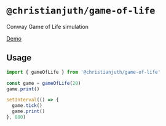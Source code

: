 # `@christianjuth/game-of-life`

Conway Game of Life simulation

[Demo](https://npm.christianjuth.com/game-of-life)

## Usage

```javascript
import { gameOfLife } from '@christianjuth/game-of-life'

const game = gameOfLife(20)
game.print()

setInterval(() => {
  game.tick()
  game.print()
}, 800)
```
